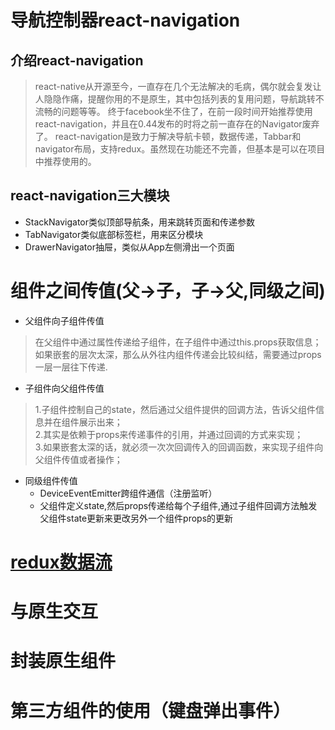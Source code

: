 # 导航控制器react-navigation

## 介绍react-navigation

> react-native从开源至今，一直存在几个无法解决的毛病，偶尔就会复发让人隐隐作痛，提醒你用的不是原生，其中包括列表的复用问题，导航跳转不流畅的问题等等。
终于facebook坐不住了，在前一段时间开始推荐使用react-navigation，并且在0.44发布的时将之前一直存在的Navigator废弃了。
react-navigation是致力于解决导航卡顿，数据传递，Tabbar和navigator布局，支持redux。虽然现在功能还不完善，但基本是可以在项目中推荐使用的。

## react-navigation三大模块

* StackNavigator类似顶部导航条，用来跳转页面和传递参数
* TabNavigator类似底部标签栏，用来区分模块
* DrawerNavigator抽屉，类似从App左侧滑出一个页面

# 组件之间传值(父->子，子->父,同级之间)

* 父组件向子组件传值
> 在父组件中通过属性传递给子组件，在子组件中通过this.props获取信息；如果嵌套的层次太深，那么从外往内组件传递会比较纠结，需要通过props一层一层往下传递.    

* 子组件向父组件传值
> 1.子组件控制自己的state，然后通过父组件提供的回调方法，告诉父组件信息并在组件展示出来；  
2.其实是依赖于props来传递事件的引用，并通过回调的方式来实现；  
3.如果嵌套太深的话，就必须一次次回调传入的回调函数，来实现子组件向父组件传值或者操作；

* 同级组件传值
	* DeviceEventEmitter跨组件通信（注册监听）
	* 父组件定义state,然后props传递给每个子组件,通过子组件回调方法触发父组件state更新来更改另外一个组件props的更新  

# [redux数据流](http://www.ruanyifeng.com/blog/2016/09/redux_tutorial_part_one_basic_usages.html)

# 与原生交互

# 封装原生组件

# 第三方组件的使用（键盘弹出事件）